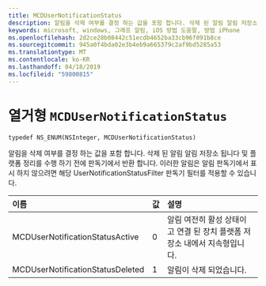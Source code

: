 ```yaml
---
title: MCDUserNotificationStatus
description: 알림을 삭제 여부를 결정 하는 값을 포함 합니다. 삭제 된 알림 알림 저장소 됩니다 및 플랫폼 정리를 수행 하기 전에 판독기에서 반환 합니다. 이러한 알림은 알림 판독기에서 표시 하지 않으려면 해당 UserNotificationStatusFilter 판독기 필터를 적용할 수 있습니다.
keywords: microsoft, windows, 그래프 알림, iOS 방법 도움말, 방법 iPhone
ms.openlocfilehash: 2d2ce28b08442c51ecdb4652ba33cb96f091b8ce
ms.sourcegitcommit: 945a0f4bda02e3b4eb9a665379c2af9bd5285a53
ms.translationtype: MT
ms.contentlocale: ko-KR
ms.lasthandoff: 04/18/2019
ms.locfileid: "59800815"
---
```

# <a name="enum-mcdusernotificationstatus"></a>열거형 `MCDUserNotificationStatus`

```
typedef NS_ENUM(NSInteger, MCDUserNotificationStatus)
```

알림을 삭제 여부를 결정 하는 값을 포함 합니다. 삭제 된 알림 알림 저장소 됩니다 및 플랫폼 정리를 수행 하기 전에 판독기에서 반환 합니다. 이러한 알림은 알림 판독기에서 표시 하지 않으려면 해당 UserNotificationStatusFilter 판독기 필터를 적용할 수 있습니다. 

|이름 | 값 | 설명 |
|:-- |:-- |:-- |
|   MCDUserNotificationStatusActive |0| 알림 여전히 활성 상태이 고 연결 된 장치 플랫폼 저장소 내에서 지속형입니다. |
|   MCDUserNotificationStatusDeleted | 1| 알림이 삭제 되었습니다.|